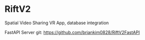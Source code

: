 # RiftV2
 Spatial Video Sharing VR App, database integration

 FastAPI Server git: 
 https://github.com/briankim0828/RiftV2FastAPI
